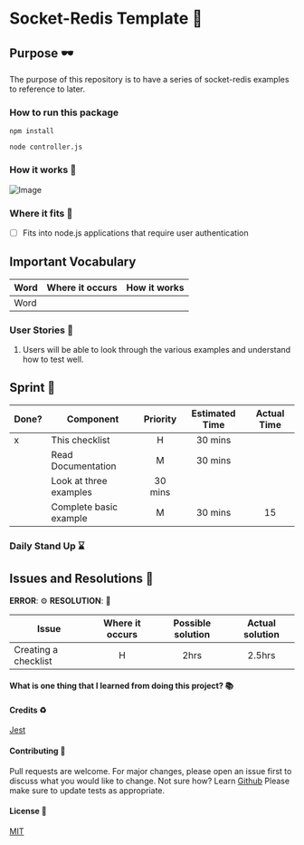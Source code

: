 # Socket-Redis Template :rocket:

## Purpose :dark_sunglasses:

The purpose of this repository is to have a series of socket-redis examples to reference to later.

### How to run this package

```
npm install
```

```
node controller.js
```

### How it works :open_book:

![Image](https://www.dropbox.com/s/qssnbo02fau4wwc/Screen%20Shot%202020-07-27%20at%2014.01.49.png?raw=1)

### Where it fits :paperclip:

- [ ] Fits into node.js applications that require user authentication

## Important Vocabulary

| Word | Where it occurs | How it works |
| ---- | :-------------: | :----------: |
| Word |                 |              |

### User Stories :telescope:

1. Users will be able to look through the various examples and understand how to test well.

## Sprint :athletic_shoe:

| Done? | Component              | Priority | Estimated Time | Actual Time |
| ----- | ---------------------- | :------: | :------------: | :---------: |
| x     | This checklist         |    H     |    30 mins     |             |
|       | Read Documentation     |    M     |    30 mins     |             |
|       | Look at three examples | 30 mins  |                |
|       | Complete basic example |    M     |    30 mins     |     15      |

### Daily Stand Up :hourglass:

## Issues and Resolutions :flashlight:

**ERROR**: :gear:
**RESOLUTION**: :key:

| Issue                | Where it occurs | Possible solution | Actual solution |
| -------------------- | :-------------: | :---------------: | :-------------: |
| Creating a checklist |        H        |       2hrs        |     2.5hrs      |

#### What is one thing that I learned from doing this project? :books:

#### Credits :recycle:

[Jest](https://jestjs.io/)

#### Contributing :round_pushpin:

Pull requests are welcome. For major changes, please open an issue first to discuss what you would like to change.
Not sure how? Learn [Github](https://www.youtube.com/watch?v=3RjQznt-8kE&list=PL4cUxeGkcC9goXbgTDQ0n_4TBzOO0ocPR)
Please make sure to update tests as appropriate.

#### License :memo:

[MIT](https://choosealicense.com/licenses/mit/)
